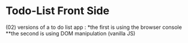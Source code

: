 # Todo-List Front Side 
(02) versions of a to do list app : 
*the first is using the browser console 
**the second is using DOM manipulation (vanilla JS)



